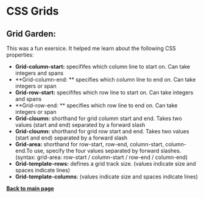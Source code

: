 # CSS Grids

## Grid Garden:

This was a fun exersice. It helped me learn about the following CSS properties: 

- **Grid-column-start:** specififes which column line to start on. Can take integers and spans
- **Grid-column-end: ** specifies which column line to end on. Can take integers or span
- **Grid-row-start:** specififes which row line to start on. Can take integers and spans
- **Grid-row-end: ** specifies which row line to end on. Can take integers or span
- **Grid-cloumn:** shorthand for grid columm start and end. Takes two values (start and end) separated by a forward slash
- **Grid-cloumn:** shorthand for grid row start and end. Takes two values (start and end) separated by a forward slash
- **Grid-area:** shorthand for row-start, row-end, column-start, column-end.To use, specify the four values separated by forward slashes. (syntax: grid-area: row-start / column-start / row-end / column-end)
- **Grid-template-rows:** defines a grid track size. (values indicate size and spaces indicate lines)
- **Grid-template-columns**: (values indicate size and spaces indicate lines)

**[Back to main page](README.md)**
